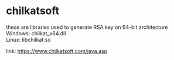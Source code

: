 # chilkatsoft

these are libraries used to generate RSA key on 64-bit architecture<br />
Windows: chilkat_x64.dll<br />
Linux: libchilkat.so<br />

link: https://www.chilkatsoft.com/java.asp
